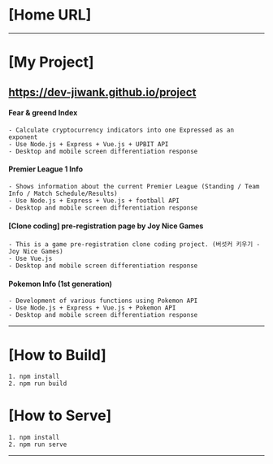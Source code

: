 # [Home URL]
 ---
# [My Project]
## <https://dev-jiwank.github.io/project>
#### Fear & greend Index
    - Calculate cryptocurrency indicators into one Expressed as an exponent
    - Use Node.js + Express + Vue.js + UPBIT API
    - Desktop and mobile screen differentiation response
#### Premier League 1 Info
    - Shows information about the current Premier League (Standing / Team Info / Match Schedule/Results)
    - Use Node.js + Express + Vue.js + football API
    - Desktop and mobile screen differentiation response
#### [Clone coding] pre-registration page by Joy Nice Games
    - This is a game pre-registration clone coding project. (버섯커 키우기 - Joy Nice Games)
    - Use Vue.js
    - Desktop and mobile screen differentiation response
#### Pokemon Info (1st generation)
    - Development of various functions using Pokemon API
    - Use Node.js + Express + Vue.js + Pokemon API
    - Desktop and mobile screen differentiation response
 ---
# [How to Build]
    1. npm install
    2. npm run build
# [How to Serve]
    1. npm install
    2. npm run serve
---
